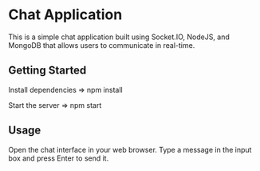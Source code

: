 # Chat Application 

  This is a simple chat application built using Socket.IO, NodeJS, and MongoDB that allows users to communicate in real-time.

## Getting Started

  Install dependencies => npm install
  
  Start the server => npm start

## Usage

  Open the chat interface in your web browser.
  Type a message in the input box and press Enter to send it.
